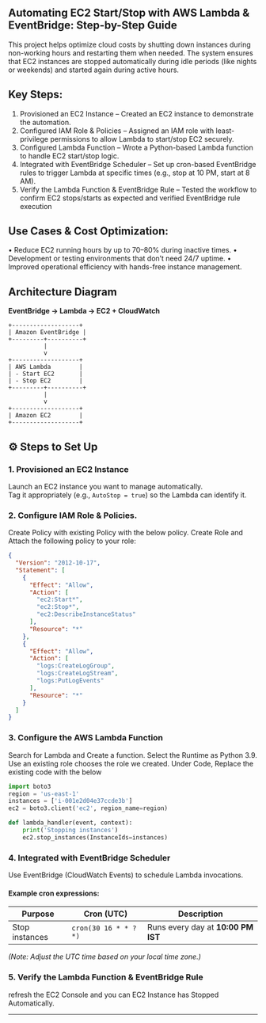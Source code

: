 ## Automating EC2 Start/Stop with AWS Lambda & EventBridge: Step-by-Step Guide
This project helps optimize cloud costs by shutting down instances during non-working hours and restarting them when needed. The system ensures that EC2 instances are stopped automatically during idle periods (like nights or weekends) and started again during active hours.

## Key Steps:
1.	Provisioned an EC2 Instance – Created an EC2 instance to demonstrate the automation.
2.	Configured IAM Role & Policies – Assigned an IAM role with least-privilege permissions to allow Lambda to start/stop EC2 securely.
3.	Configured Lambda Function – Wrote a Python-based Lambda function to handle EC2 start/stop logic.
4.	Integrated with EventBridge Scheduler – Set up cron-based EventBridge rules to trigger Lambda at specific times (e.g., stop at 10 PM, start at 8 AM).
5.	Verify the Lambda Function & EventBridge Rule – Tested the workflow to confirm EC2 stops/starts as expected and verified EventBridge rule execution
	
## Use Cases & Cost Optimization:
•	Reduce EC2 running hours by up to 70–80% during inactive times.
•	Development or testing environments that don’t need 24/7 uptime.
•	Improved operational efficiency with hands-free instance management.


## Architecture Diagram

**EventBridge → Lambda → EC2 + CloudWatch**

```
+-------------------+
| Amazon EventBridge |
+---------+----------+
          |
          v
+-------------------+
| AWS Lambda        |
| - Start EC2       |
| - Stop EC2        |
+---------+----------+
          |
          v
+-------------------+
| Amazon EC2        |
+-------------------+
```


## ⚙️ Steps to Set Up

### 1. Provisioned an EC2 Instance
Launch an EC2 instance you want to manage automatically.  
Tag it appropriately (e.g., `AutoStop = true`) so the Lambda can identify it.

### 2. Configure IAM Role & Policies. 
Create Policy with existing Policy with the below policy.
Create Role and Attach the following policy to your role:

```json
{
  "Version": "2012-10-17",
  "Statement": [
    {
      "Effect": "Allow",
      "Action": [
        "ec2:Start*",
        "ec2:Stop*",
        "ec2:DescribeInstanceStatus"
      ],
      "Resource": "*"
    },
    {
      "Effect": "Allow",
      "Action": [
        "logs:CreateLogGroup",
        "logs:CreateLogStream",
        "logs:PutLogEvents"
      ],
      "Resource": "*"
    }
  ]
}
```


### 3. Configure the AWS Lambda Function
Search for Lambda and Create a function.
Select the Runtime as Python 3.9. 
Use an existing role chooses the role we created.
Under Code, Replace the existing code with the below 

```python
import boto3
region = 'us-east-1'
instances = ['i-001e2d04e37ccde3b']
ec2 = boto3.client('ec2', region_name=region)

def lambda_handler(event, context):
    print('Stopping instances')
    ec2.stop_instances(InstanceIds=instances)
```


### 4. Integrated with EventBridge Scheduler

Use EventBridge (CloudWatch Events) to schedule Lambda invocations.

#### Example cron expressions:

| Purpose | Cron (UTC) | Description |
|----------|------------|-------------|
| Stop instances | `cron(30 16 * * ? *)` | Runs every day at **10:00 PM IST** |

*(Note: Adjust the UTC time based on your local time zone.)*

### 5. Verify the Lambda Function & EventBridge Rule 
refresh the EC2 Console and you can EC2 Instance has Stopped Automatically.




---

